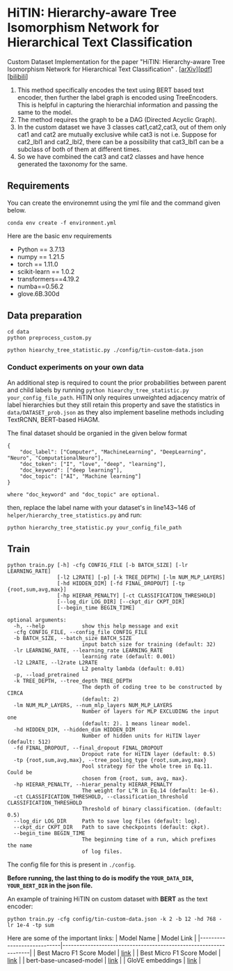 # HiTIN: Hierarchy-aware Tree Isomorphism Network for Hierarchical Text Classification

Custom Dataset Implementation for the paper "HiTIN: Hierarchy-aware Tree Isomorphism Network for Hierarchical Text Classification" . [[arXiv](https://arxiv.org/abs/2305.15182)][[pdf](https://arxiv.org/pdf/2305.15182.pdf)][[bilibili](https://www.bilibili.com/video/BV1vL411i7uY/?share_source=copy_web&vd_source=a9cc6ff9a8cf3c92bf2375da5b56a007)]
1. This method specifically encodes the text using BERT based text encoder, then further the label graph is encoded using TreeEncoders. This is helpful in capturing the hierarchial information and passing the same to the model.
2. The method requires the graph to be a DAG (Directed Acyclic Graph).
3. In the custom dataset we have 3 classes cat1,cat2,cat3, out of them only cat1 and cat2 are mutually exclusive while cat3 is not i.e. Suppose for cat2_lbl1 and cat2_lbl2, there can be a possibility that cat3_lbl1 can be a subclass of both of them at different times.
4. So we have combined the cat3 and cat2 classes and have hence generated the taxonomy for the same. 

## Requirements
You can create the environemnt using the yml file and the command given below.
```shell
conda env create -f environment.yml
```
Here are the basic env requirements
- Python == 3.7.13
- numpy == 1.21.5
- torch == 1.11.0
- scikit-learn == 1.0.2
- transformers==4.19.2
- numba==0.56.2
- glove.6B.300d

## Data preparation

```shell
cd data
python preprocess_custom.py
```

```shell
python hiearchy_tree_statistic.py ./config/tin-custom-data.json
```



### Conduct experiments on your own data

An additional step is required to count the prior probabilities between parent and child labels by running `python hiearchy_tree_statistic.py your_config_file_path`. HiTIN only requires unweighted adjacency matrix of label hierarchies but they still retain this property and save the statistics in `data/DATASET_prob.json` as they also implement baseline methods including TextRCNN, BERT-based HiAGM. 

The final dataset should be organied in the given below format

```
{
    "doc_label": ["Computer", "MachineLearning", "DeepLearning", "Neuro", "ComputationalNeuro"],
    "doc_token": ["I", "love", "deep", "learning"],
    "doc_keyword": ["deep learning"],
    "doc_topic": ["AI", "Machine learning"]
}

where "doc_keyword" and "doc_topic" are optional.
```

then, replace the label name with your dataset's in line143~146 of `helper/hierarchy_tree_statistics.py` and run:

```shell
python hierarchy_tree_statistic.py your_config_file_path
```


## Train


```
python train.py [-h] -cfg CONFIG_FILE [-b BATCH_SIZE] [-lr LEARNING_RATE]
                [-l2 L2RATE] [-p] [-k TREE_DEPTH] [-lm NUM_MLP_LAYERS]
                [-hd HIDDEN_DIM] [-fd FINAL_DROPOUT] [-tp {root,sum,avg,max}]
                [-hp HIERAR_PENALTY] [-ct CLASSIFICATION_THRESHOLD]
                [--log_dir LOG_DIR] [--ckpt_dir CKPT_DIR]
                [--begin_time BEGIN_TIME]

optional arguments:
  -h, --help            show this help message and exit
  -cfg CONFIG_FILE, --config_file CONFIG_FILE
  -b BATCH_SIZE, --batch_size BATCH_SIZE
                        input batch size for training (default: 32)
  -lr LEARNING_RATE, --learning_rate LEARNING_RATE
                        learning rate (default: 0.001)
  -l2 L2RATE, --l2rate L2RATE
                        L2 penalty lambda (default: 0.01)
  -p, --load_pretrained
  -k TREE_DEPTH, --tree_depth TREE_DEPTH
                        The depth of coding tree to be constructed by CIRCA
                        (default: 2)
  -lm NUM_MLP_LAYERS, --num_mlp_layers NUM_MLP_LAYERS
                        Number of layers for MLP EXCLUDING the input one
                        (default: 2). 1 means linear model.
  -hd HIDDEN_DIM, --hidden_dim HIDDEN_DIM
                        Number of hidden units for HiTIN layer (default: 512)
  -fd FINAL_DROPOUT, --final_dropout FINAL_DROPOUT
                        Dropout rate for HiTIN layer (default: 0.5)
  -tp {root,sum,avg,max}, --tree_pooling_type {root,sum,avg,max}
                        Pool strategy for the whole tree in Eq.11. Could be
                        chosen from {root, sum, avg, max}.
  -hp HIERAR_PENALTY, --hierar_penalty HIERAR_PENALTY
                        The weight for L^R in Eq.14 (default: 1e-6).
  -ct CLASSIFICATION_THRESHOLD, --classification_threshold CLASSIFICATION_THRESHOLD
                        Threshold of binary classification. (default: 0.5)
  --log_dir LOG_DIR     Path to save log files (default: log).
  --ckpt_dir CKPT_DIR   Path to save checkpoints (default: ckpt).
  --begin_time BEGIN_TIME
                        The beginning time of a run, which prefixes the name
                        of log files.
```

The config file for this is present in `./config`. 

**Before running, the last thing to do is modify the `YOUR_DATA_DIR`, `YOUR_BERT_DIR` in the json file.**


An example of training HiTIN on custom dataset with **BERT** as the text encoder:

```shell
python train.py -cfg config/tin-custom-data.json -k 2 -b 12 -hd 768 -lr 1e-4 -tp sum
```

Here are some of the important links:
| Model Name                 | Model Link                                                       |
|----------------------------|------------------------------------------------------------------|
| Best Macro F1 Score Model                    | [link](https://drive.google.com/file/d/1WUggtXg5CMiBoD5XxNtnTdxGQ3pLfeaL/view?usp=sharing)                         |
| Best Micro F1 Score Model                    | [link](https://drive.google.com/file/d/1e-E5tuPFDAQohAMh600ayAXfkJa3kJH7/view?usp=sharing)                         |
| bert-base-uncased-model                      | [link](https://drive.google.com/drive/folders/1ECd7u4L2nCMu4FwWOMCZ3aqrvFzn-qS7?usp=sharing)                       |
| GloVE embeddings                             | [link](https://drive.google.com/file/d/1uXeu6KU_gZGTv7oPAmvd9guLCkIHWdZL/view?usp=sharing)                         |


